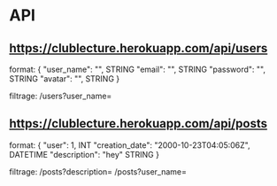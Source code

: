 # API

## https://clublecture.herokuapp.com/api/users

format:
 {
    "user_name": "", STRING
    "email": "", STRING
    "password": "", STRING
    "avatar": "", STRING
}

filtrage:
  /users?user_name=
  
## https://clublecture.herokuapp.com/api/posts

format:
{
    "user": 1, INT
    "creation_date": "2000-10-23T04:05:06Z", DATETIME
    "description": "hey" STRING
}
 
filtrage:
 /posts?description=
 /posts?user_name=
